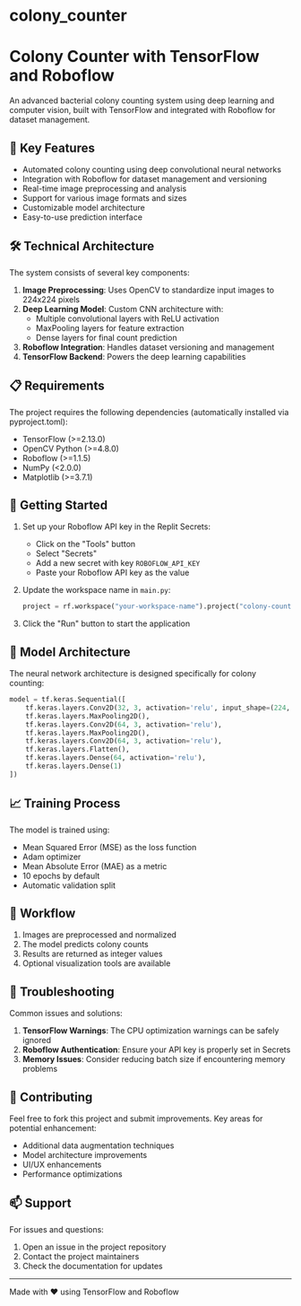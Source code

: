# colony_counter

# Colony Counter with TensorFlow and Roboflow

An advanced bacterial colony counting system using deep learning and computer vision, built with TensorFlow and integrated with Roboflow for dataset management.

## 🔑 Key Features

- Automated colony counting using deep convolutional neural networks
- Integration with Roboflow for dataset management and versioning
- Real-time image preprocessing and analysis
- Support for various image formats and sizes
- Customizable model architecture
- Easy-to-use prediction interface

## 🛠️ Technical Architecture

The system consists of several key components:

1. **Image Preprocessing**: Uses OpenCV to standardize input images to 224x224 pixels
2. **Deep Learning Model**: Custom CNN architecture with:
   - Multiple convolutional layers with ReLU activation
   - MaxPooling layers for feature extraction
   - Dense layers for final count prediction
3. **Roboflow Integration**: Handles dataset versioning and management
4. **TensorFlow Backend**: Powers the deep learning capabilities

## 📋 Requirements

The project requires the following dependencies (automatically installed via pyproject.toml):
- TensorFlow (>=2.13.0)
- OpenCV Python (>=4.8.0)
- Roboflow (>=1.1.5)
- NumPy (<2.0.0)
- Matplotlib (>=3.7.1)

## 🚀 Getting Started

1. Set up your Roboflow API key in the Replit Secrets:
   - Click on the "Tools" button
   - Select "Secrets"
   - Add a new secret with key `ROBOFLOW_API_KEY`
   - Paste your Roboflow API key as the value

2. Update the workspace name in `main.py`:
   ```python
   project = rf.workspace("your-workspace-name").project("colony-counter-0ltmm")
   ```

3. Click the "Run" button to start the application

## 🎯 Model Architecture

The neural network architecture is designed specifically for colony counting:

```python
model = tf.keras.Sequential([
    tf.keras.layers.Conv2D(32, 3, activation='relu', input_shape=(224, 224, 3)),
    tf.keras.layers.MaxPooling2D(),
    tf.keras.layers.Conv2D(64, 3, activation='relu'),
    tf.keras.layers.MaxPooling2D(),
    tf.keras.layers.Conv2D(64, 3, activation='relu'),
    tf.keras.layers.Flatten(),
    tf.keras.layers.Dense(64, activation='relu'),
    tf.keras.layers.Dense(1)
])
```

## 📈 Training Process

The model is trained using:
- Mean Squared Error (MSE) as the loss function
- Adam optimizer
- Mean Absolute Error (MAE) as a metric
- 10 epochs by default
- Automatic validation split

## 🔄 Workflow

1. Images are preprocessed and normalized
2. The model predicts colony counts
3. Results are returned as integer values
4. Optional visualization tools are available

## 🐛 Troubleshooting

Common issues and solutions:

1. **TensorFlow Warnings**: The CPU optimization warnings can be safely ignored
2. **Roboflow Authentication**: Ensure your API key is properly set in Secrets
3. **Memory Issues**: Consider reducing batch size if encountering memory problems

## 🤝 Contributing

Feel free to fork this project and submit improvements. Key areas for potential enhancement:

- Additional data augmentation techniques
- Model architecture improvements
- UI/UX enhancements
- Performance optimizations


## 📫 Support

For issues and questions:
1. Open an issue in the project repository
2. Contact the project maintainers
3. Check the documentation for updates

---

Made with ❤️ using TensorFlow and Roboflow
